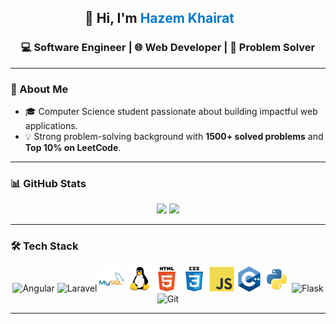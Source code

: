 <h2 align="center">
  👋 Hi, I'm <span style="color:#007acc;">Hazem Khairat</span>
  <img src="https://upload.wikimedia.org/wikipedia/commons/f/fe/Flag_of_Egypt.svg" width="22" height="15">
</h2>
<h3 align="center">💻 Software Engineer | 🌐 Web Developer | 🧩 Problem Solver</h3>

---

### 🚀 About Me
- 🎓 Computer Science student passionate about building impactful web applications.  
- 💡 Strong problem-solving background with **1500+ solved problems** and **Top 10% on LeetCode**.  
---

### 📊 GitHub Stats
<p align="center">
  <img src="https://github-readme-stats.vercel.app/api?username=HazemKhairat&show_icons=true&theme=default&hide_border=true" width="48%"/>
  <img src="https://streak-stats.demolab.com?user=HazemKhairat&theme=default&hide_border=true" width="48%"/>
</p>

---

### 🛠️ Tech Stack
<p align="center">
  <img src="https://angular.io/assets/images/logos/angular/angular.svg" width="40" alt="Angular"/>
  <img src="https://cdn.worldvectorlogo.com/logos/laravel-2.svg" width="40" alt="Laravel"/>
  <img src="https://raw.githubusercontent.com/devicons/devicon/master/icons/mysql/mysql-original-wordmark.svg" width="40" alt="MySQL"/>
  <img src="https://raw.githubusercontent.com/devicons/devicon/master/icons/linux/linux-original.svg" width="40" alt="Linux"/>
  <img src="https://raw.githubusercontent.com/devicons/devicon/master/icons/html5/html5-original-wordmark.svg" width="40" alt="HTML"/>
  <img src="https://raw.githubusercontent.com/devicons/devicon/master/icons/css3/css3-original-wordmark.svg" width="40" alt="CSS"/>
  <img src="https://raw.githubusercontent.com/devicons/devicon/master/icons/javascript/javascript-original.svg" width="40" alt="JavaScript"/>
  <img src="https://raw.githubusercontent.com/devicons/devicon/master/icons/cplusplus/cplusplus-original.svg" width="40" alt="C++"/>
  <img src="https://raw.githubusercontent.com/devicons/devicon/master/icons/python/python-original.svg" width="40" alt="Python"/>
  <img src="https://cdn.worldvectorlogo.com/logos/flask.svg" width="40" alt="Flask"/>
  <img src="https://www.vectorlogo.zone/logos/git-scm/git-scm-icon.svg" width="40" alt="Git"/>
</p>

---

<!-- <p align="center">
  <a href="https://www.linkedin.com/in/hazem-khairat-684538284/"><img src="https://cdn-icons-png.flaticon.com/512/174/174857.png" width="40" alt="LinkedIn"/></a>
  <a href="https://leetcode.com/u/hazemkhairat4/"><img src="https://upload.wikimedia.org/wikipedia/commons/1/19/LeetCode_logo_black.png" width="40" alt="LeetCode"/></a>
  <a href="https://www.hackerrank.com/profile/hazemkhairat4"><img src="https://upload.wikimedia.org/wikipedia/commons/4/40/HackerRank_Icon-1000px.png" width="40" alt="HackerRank"/></a>
</p> -->

